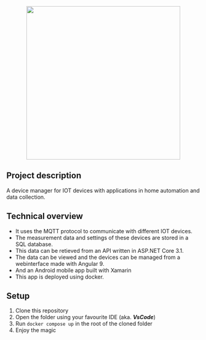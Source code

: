 <p align="center"><img src="https://www.jorenthijs.be/images/projects/iot_devicemanager.svg" width="400"></p>

## Project description

A device manager for IOT devices with applications in home automation and data collection.

## Technical overview

- It uses the MQTT protocol to communicate with different IOT devices.
- The measurement data and settings of these devices are stored in a SQL database.
- This data can be retieved from an API written in ASP.NET Core 3.1.
- The data can be viewed and the devices can be managed from a webinterface made with Angular 9.
- And an Android mobile app built with Xamarin
- This app is deployed using docker.

## Setup

1. Clone this repository
2. Open the folder using your favourite IDE (aka. _**VsCode**_)
3. Run `docker compose up` in the root of the cloned folder
4. Enjoy the magic
